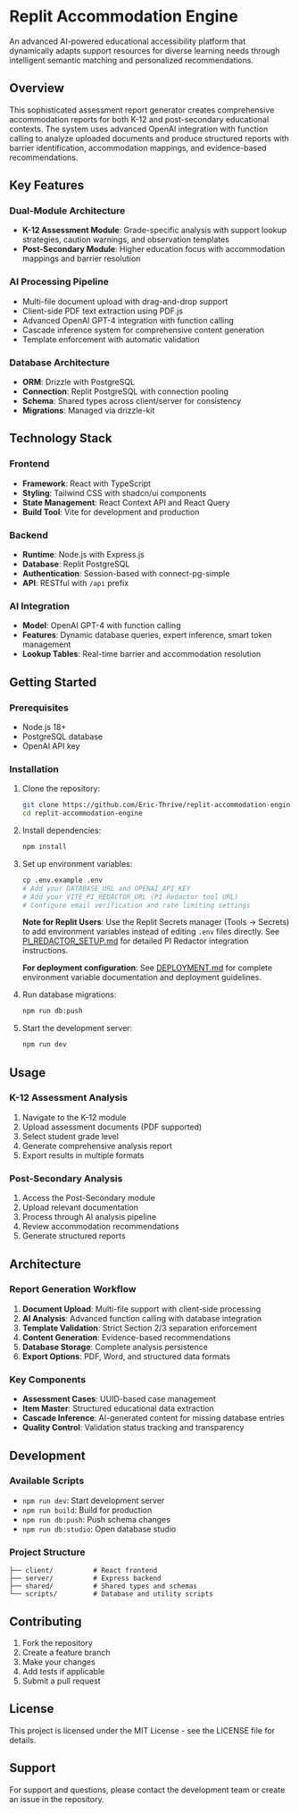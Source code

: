 # Replit Accommodation Engine

An advanced AI-powered educational accessibility platform that dynamically adapts support resources for diverse learning needs through intelligent semantic matching and personalized recommendations.

## Overview

This sophisticated assessment report generator creates comprehensive accommodation reports for both K-12 and post-secondary educational contexts. The system uses advanced OpenAI integration with function calling to analyze uploaded documents and produce structured reports with barrier identification, accommodation mappings, and evidence-based recommendations.

## Key Features

### Dual-Module Architecture

- **K-12 Assessment Module**: Grade-specific analysis with support lookup strategies, caution warnings, and observation templates
- **Post-Secondary Module**: Higher education focus with accommodation mappings and barrier resolution

### AI Processing Pipeline

- Multi-file document upload with drag-and-drop support
- Client-side PDF text extraction using PDF.js
- Advanced OpenAI GPT-4 integration with function calling
- Cascade inference system for comprehensive content generation
- Template enforcement with automatic validation

### Database Architecture

- **ORM**: Drizzle with PostgreSQL
- **Connection**: Replit PostgreSQL with connection pooling
- **Schema**: Shared types across client/server for consistency
- **Migrations**: Managed via drizzle-kit

## Technology Stack

### Frontend

- **Framework**: React with TypeScript
- **Styling**: Tailwind CSS with shadcn/ui components
- **State Management**: React Context API and React Query
- **Build Tool**: Vite for development and production

### Backend

- **Runtime**: Node.js with Express.js
- **Database**: Replit PostgreSQL
- **Authentication**: Session-based with connect-pg-simple
- **API**: RESTful with `/api` prefix

### AI Integration

- **Model**: OpenAI GPT-4 with function calling
- **Features**: Dynamic database queries, expert inference, smart token management
- **Lookup Tables**: Real-time barrier and accommodation resolution

## Getting Started

### Prerequisites

- Node.js 18+
- PostgreSQL database
- OpenAI API key

### Installation

1. Clone the repository:

   ```bash
   git clone https://github.com/Eric-Thrive/replit-accommodation-engine.git
   cd replit-accommodation-engine
   ```

2. Install dependencies:

   ```bash
   npm install
   ```

3. Set up environment variables:

   ```bash
   cp .env.example .env
   # Add your DATABASE_URL and OPENAI_API_KEY
   # Add your VITE_PI_REDACTOR_URL (PI Redactor tool URL)
   # Configure email verification and rate limiting settings
   ```

   **Note for Replit Users**: Use the Replit Secrets manager (Tools → Secrets) to add environment variables instead of editing `.env` files directly. See [PI_REDACTOR_SETUP.md](PI_REDACTOR_SETUP.md) for detailed PI Redactor integration instructions.

   **For deployment configuration**: See [DEPLOYMENT.md](DEPLOYMENT.md) for complete environment variable documentation and deployment guidelines.

4. Run database migrations:

   ```bash
   npm run db:push
   ```

5. Start the development server:
   ```bash
   npm run dev
   ```

## Usage

### K-12 Assessment Analysis

1. Navigate to the K-12 module
2. Upload assessment documents (PDF supported)
3. Select student grade level
4. Generate comprehensive analysis report
5. Export results in multiple formats

### Post-Secondary Analysis

1. Access the Post-Secondary module
2. Upload relevant documentation
3. Process through AI analysis pipeline
4. Review accommodation recommendations
5. Generate structured reports

## Architecture

### Report Generation Workflow

1. **Document Upload**: Multi-file support with client-side processing
2. **AI Analysis**: Advanced function calling with database integration
3. **Template Validation**: Strict Section 2/3 separation enforcement
4. **Content Generation**: Evidence-based recommendations
5. **Database Storage**: Complete analysis persistence
6. **Export Options**: PDF, Word, and structured data formats

### Key Components

- **Assessment Cases**: UUID-based case management
- **Item Master**: Structured educational data extraction
- **Cascade Inference**: AI-generated content for missing database entries
- **Quality Control**: Validation status tracking and transparency

## Development

### Available Scripts

- `npm run dev`: Start development server
- `npm run build`: Build for production
- `npm run db:push`: Push schema changes
- `npm run db:studio`: Open database studio

### Project Structure

```
├── client/          # React frontend
├── server/          # Express backend
├── shared/          # Shared types and schemas
└── scripts/         # Database and utility scripts
```

## Contributing

1. Fork the repository
2. Create a feature branch
3. Make your changes
4. Add tests if applicable
5. Submit a pull request

## License

This project is licensed under the MIT License - see the LICENSE file for details.

## Support

For support and questions, please contact the development team or create an issue in the repository.
